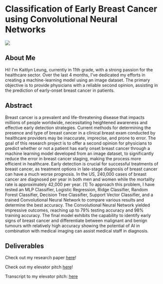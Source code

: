# Classification of Early Breast Cancer using Convolutional Neural Networks

![](https://media.licdn.com/dms/image/D4D12AQEn2RvwfI7Lnw/article-cover_image-shrink_720_1280/0/1683871148854?e=2147483647&v=beta&t=FE2MR1IzgqW9doG1sRvDnz49luHBhPA2LkN75yM1bEg)

## About Me 
Hi! I'm Kaitlyn Leung, currently in 11th grade, with a strong passion for the healthcare sector. Over the last 4 months, I've dedicated my efforts in creating a machine-learning model using an image dataset. The primary objective is to provide physicians with a reliable second opinion, assisting in the prediction of early-onset breast cancer in patients.

## Abstract 
Breast cancer is a prevalent and life-threatening disease that impacts millions of people worldwide, necessitating heightened awareness and effective early detection strategies. Current methods for determining the presence and type of breast cancer in a clinical breast exam conducted by healthcare providers may be inaccurate, imprecise, and prone to error. The goal of this research project is to offer a second opinion for physicians to predict whether or not a patient has early onset breast cancer through a machine learning model developed from an image dataset, to significantly reduce the error in breast cancer staging, making the process more efficient in healthcare. Early detection is crucial for successful treatments of breast cancer, as treatment options in late-stage diagnosis of breast cancer can have a much worse prognosis. In the US, 240,000 cases of breast cancer are diagnosed per year in both men and women while the mortality rate is approximately 42,000 per year. [1] To approach this problem, I have tested an MLP Classifier, Logistic Regression, Ridge Classifier, Random Forest Classifier, Decision Tree Classifier, Support Vector Classifier, and a trained Convolutional Neural Network to compare various results and determine the best accuracy. The Convolutional Neural Network yielded impressive outcomes, reaching up to 79% testing accuracy and 98% training accuracy. The final model exhibits the capability to identify early signs of breast cancer and differentiate between malignant and benign tumours with relatively high accuracy showing the potential of AI in combination with medical imaging can assist medical staff in diagnosis. 

## Deliverables

Check out my research paper [here](https://github.com/KaitlynLeung08/Early-Breast-Cancer-Detection/blob/main/Classification%20of%20Early%20Breast%20Cancer%20using%20Convolutional%20Neural%20Networks%20%20.pdf)!

Check out my elevator pitch [here](insert-youtube-link-here)!

Transcript to my elevator pitch: [here](https://github.com/KaitlynLeung08/Early-Breast-Cancer-Detection/blob/main/Elevator%20Pitch%20Transcript%20-%20Early%20Breast%20Cancer%20Detection%20System%20-%20Google%20Docs.pdf)


